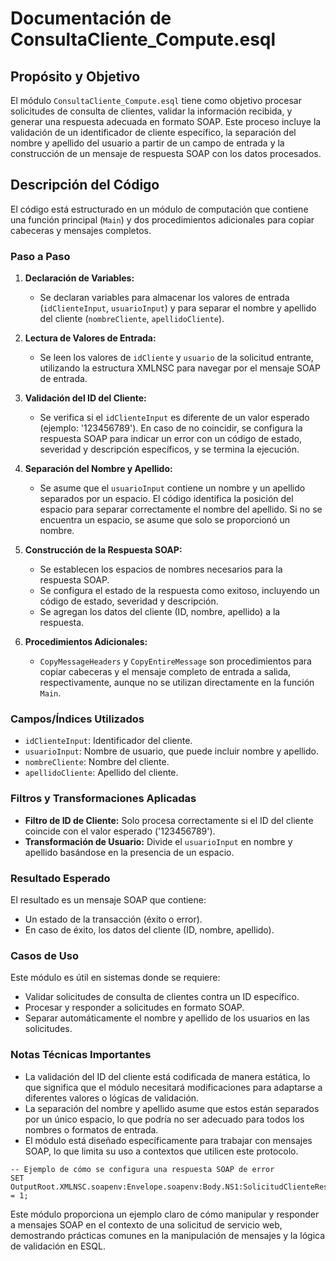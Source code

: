 # Documentación de ConsultaCliente_Compute.esql

## Propósito y Objetivo

El módulo `ConsultaCliente_Compute.esql` tiene como objetivo procesar solicitudes de consulta de clientes, validar la información recibida, y generar una respuesta adecuada en formato SOAP. Este proceso incluye la validación de un identificador de cliente específico, la separación del nombre y apellido del usuario a partir de un campo de entrada y la construcción de un mensaje de respuesta SOAP con los datos procesados.

## Descripción del Código

El código está estructurado en un módulo de computación que contiene una función principal (`Main`) y dos procedimientos adicionales para copiar cabeceras y mensajes completos.

### Paso a Paso

1. **Declaración de Variables:**
   - Se declaran variables para almacenar los valores de entrada (`idClienteInput`, `usuarioInput`) y para separar el nombre y apellido del cliente (`nombreCliente`, `apellidoCliente`).

2. **Lectura de Valores de Entrada:**
   - Se leen los valores de `idCliente` y `usuario` de la solicitud entrante, utilizando la estructura XMLNSC para navegar por el mensaje SOAP de entrada.

3. **Validación del ID del Cliente:**
   - Se verifica si el `idClienteInput` es diferente de un valor esperado (ejemplo: '123456789'). En caso de no coincidir, se configura la respuesta SOAP para indicar un error con un código de estado, severidad y descripción específicos, y se termina la ejecución.

4. **Separación del Nombre y Apellido:**
   - Se asume que el `usuarioInput` contiene un nombre y un apellido separados por un espacio. El código identifica la posición del espacio para separar correctamente el nombre del apellido. Si no se encuentra un espacio, se asume que solo se proporcionó un nombre.

5. **Construcción de la Respuesta SOAP:**
   - Se establecen los espacios de nombres necesarios para la respuesta SOAP.
   - Se configura el estado de la respuesta como exitoso, incluyendo un código de estado, severidad y descripción.
   - Se agregan los datos del cliente (ID, nombre, apellido) a la respuesta.

6. **Procedimientos Adicionales:**
   - `CopyMessageHeaders` y `CopyEntireMessage` son procedimientos para copiar cabeceras y el mensaje completo de entrada a salida, respectivamente, aunque no se utilizan directamente en la función `Main`.

### Campos/Índices Utilizados

- `idClienteInput`: Identificador del cliente.
- `usuarioInput`: Nombre de usuario, que puede incluir nombre y apellido.
- `nombreCliente`: Nombre del cliente.
- `apellidoCliente`: Apellido del cliente.

### Filtros y Transformaciones Aplicadas

- **Filtro de ID de Cliente:** Solo procesa correctamente si el ID del cliente coincide con el valor esperado ('123456789').
- **Transformación de Usuario:** Divide el `usuarioInput` en nombre y apellido basándose en la presencia de un espacio.

### Resultado Esperado

El resultado es un mensaje SOAP que contiene:
- Un estado de la transacción (éxito o error).
- En caso de éxito, los datos del cliente (ID, nombre, apellido).

### Casos de Uso

Este módulo es útil en sistemas donde se requiere:
- Validar solicitudes de consulta de clientes contra un ID específico.
- Procesar y responder a solicitudes en formato SOAP.
- Separar automáticamente el nombre y apellido de los usuarios en las solicitudes.

### Notas Técnicas Importantes

- La validación del ID del cliente está codificada de manera estática, lo que significa que el módulo necesitará modificaciones para adaptarse a diferentes valores o lógicas de validación.
- La separación del nombre y apellido asume que estos están separados por un único espacio, lo que podría no ser adecuado para todos los nombres o formatos de entrada.
- El módulo está diseñado específicamente para trabajar con mensajes SOAP, lo que limita su uso a contextos que utilicen este protocolo.

```esql
-- Ejemplo de cómo se configura una respuesta SOAP de error
SET OutputRoot.XMLNSC.soapenv:Envelope.soapenv:Body.NS1:SolicitudClienteResponse.NS3:Status.NS3:StatusCode = 1;
```

Este módulo proporciona un ejemplo claro de cómo manipular y responder a mensajes SOAP en el contexto de una solicitud de servicio web, demostrando prácticas comunes en la manipulación de mensajes y la lógica de validación en ESQL.